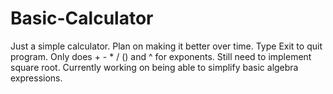 # Basic-Calculator
Just a simple calculator.
Plan on making it better over time.
Type Exit to quit program.
Only does + - * / () and ^ for exponents.
Still need to implement square root.
Currently working on being able to simplify basic algebra expressions.

